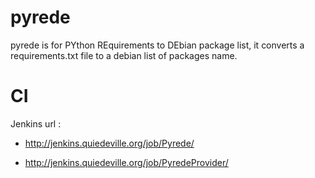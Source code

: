 pyrede
======

pyrede is for PYthon REquirements to DEbian package list, it converts a requirements.txt file to a debian list of packages name.

CI
==

Jenkins url :

 * http://jenkins.quiedeville.org/job/Pyrede/

 * http://jenkins.quiedeville.org/job/PyredeProvider/
